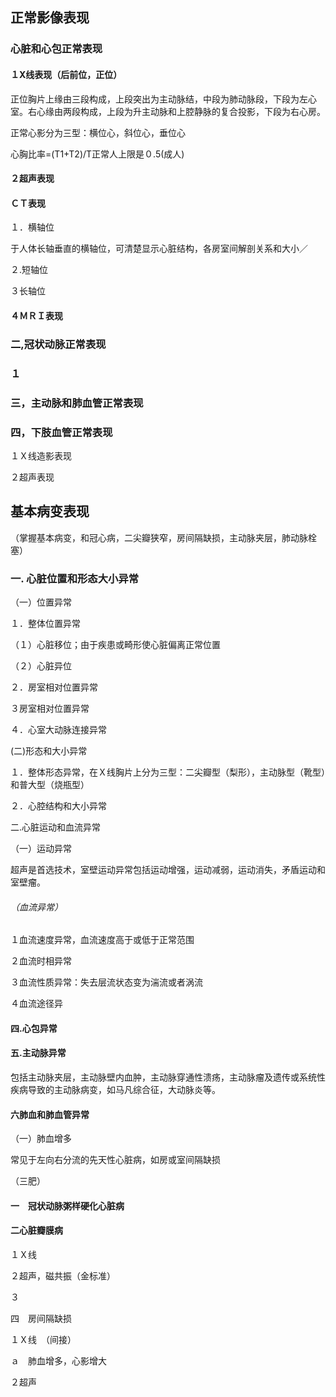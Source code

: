 ## 正常影像表现

### 心脏和心包正常表现

#### １X线表现（后前位，正位）

正位胸片上缘由三段构成，上段突出为主动脉结，中段为肺动脉段，下段为左心室。右心缘由两段构成，上段为升主动脉和上腔静脉的复合投影，下段为右心房。

正常心影分为三型：横位心，斜位心，垂位心

心胸比率=(T1+T2)/T正常人上限是０.5(成人)

#### ２超声表现

#### ＣＴ表现

１．横轴位

于人体长轴垂直的横轴位，可清楚显示心脏结构，各房室间解剖关系和大小／

２.短轴位

３长轴位

#### ４ＭＲＩ表现



### 二,冠状动脉正常表现

### １

### 三，主动脉和肺血管正常表现

### 四，下肢血管正常表现

１Ｘ线造影表现

２超声表现

## 基本病变表现

（掌握基本病变，和冠心病，二尖瓣狭窄，房间隔缺损，主动脉夹层，肺动脉栓塞）

### 一. 心脏位置和形态大小异常

（一）位置异常

１．整体位置异常

（１）心脏移位；由于疾患或畸形使心脏偏离正常位置

（２）心脏异位

２．房室相对位置异常

３房室相对位置异常

４．心室大动脉连接异常

(二)形态和大小异常

１．整体形态异常，在Ｘ线胸片上分为三型：二尖瓣型（梨形），主动脉型（靴型）　和普大型（烧瓶型）

２．心腔结构和大小异常

二.心脏运动和血流异常

（一）运动异常

超声是首选技术，室壁运动异常包括运动增强，运动减弱，运动消失，矛盾运动和室壁瘤。

###### （血流异常）

１血流速度异常，血流速度高于或低于正常范围

２血流时相异常

３血流性质异常：失去层流状态变为湍流或者涡流

４血流途径异

#### 四.心包异常

#### 五.主动脉异常

包括主动脉夹层，主动脉壁内血肿，主动脉穿通性溃疡，主动脉瘤及遗传或系统性疾病导致的主动脉病变，如马凡综合征，大动脉炎等。

#### 六肺血和肺血管异常

（一）肺血增多

常见于左向右分流的先天性心脏病，如房或室间隔缺损

（三肥）



#### 一　冠状动脉粥样硬化心脏病



#### 二心脏瓣膜病

１Ｘ线

２超声，磁共振（金标准）

３

四　房间隔缺损

１Ｘ线　（间接）

ａ　肺血增多，心影增大

２超声





